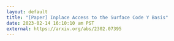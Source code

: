 ```yaml
---
layout: default
title: "[Paper] Inplace Access to the Surface Code Y Basis"
date: 2023-02-14 16:10:10 am PST
external: https://arxiv.org/abs/2302.07395
---
```

